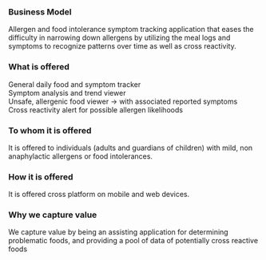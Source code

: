 ### Business Model

Allergen and food intolerance symptom tracking application that eases the difficulty in narrowing down allergens by utilizing the meal logs and symptoms to recognize patterns over time as well as cross reactivity.

### What is offered

General daily food and symptom tracker  
Symptom analysis and trend viewer  
Unsafe, allergenic food viewer → with associated reported symptoms  
Cross reactivity alert for possible allergen likelihoods

### To whom it is offered

It is offered to individuals (adults and guardians of children) with mild, non anaphylactic allergens or food intolerances.

### How it is offered

It is offered cross platform on mobile and web devices.

### Why we capture value

We capture value by being an assisting application for determining problematic foods, and providing a pool of data of potentially cross reactive foods